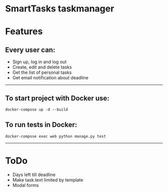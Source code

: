 # SmartTasks taskmanager
# Features
## Every user can:
* Sign up, log in and log out
* Create, edit and delete tasks
* Get the list of personal tasks
* Get email notification about deadline
____
## To start project with Docker use:
```
docker-compose up -d --build
```
## To run tests in Docker:
```
docker-compose exec web python manage.py test
```
____
# ToDo
* Days left till deadline
* Make task.text limited by template
* Modal forms